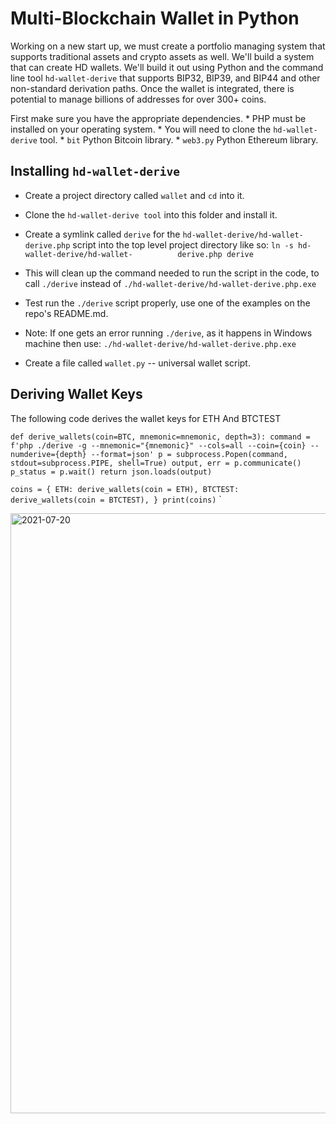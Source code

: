 # Multi-Blockchain Wallet in Python

  Working on a new start up, we must create a portfolio managing system that supports traditional assets and crypto assets as well. We'll build a system that can create HD wallets. We'll build it out using Python and the command line tool `hd-wallet-derive` that supports BIP32, BIP39, and BIP44 and other non-standard derivation paths. Once the wallet is integrated, there is potential to manage billions of addresses for over 300+ coins. 

  First make sure you have the appropriate dependencies. 
    * PHP must be installed on your operating system.
    * You will need to clone the `hd-wallet-derive` tool.
    * `bit` Python Bitcoin library.
    * `web3.py` Python Ethereum library.
## Installing `hd-wallet-derive`

  * Create a project directory called `wallet` and `cd` into it.

  * Clone the `hd-wallet-derive tool` into this folder and install it.

  * Create a symlink called `derive` for the `hd-wallet-derive/hd-wallet-derive.php` script into the top level project directory like so: `ln -s hd-wallet-derive/hd-wallet-          derive.php derive`

  * This will clean up the command needed to run the script in the code, to call `./derive` instead of `./hd-wallet-derive/hd-wallet-derive.php.exe`

  * Test run the `./derive` script properly, use one of the examples on the repo's README.md.

  * Note: If one gets an error running `./derive`, as it happens in Windows machine then use: `./hd-wallet-derive/hd-wallet-derive.php.exe`

  * Create a file called `wallet.py` -- universal wallet script.

## Deriving Wallet Keys 

The following code derives the wallet keys for ETH And BTCTEST

`def derive_wallets(coin=BTC, mnemonic=mnemonic, depth=3):
    command = f'php ./derive -g --mnemonic="{mnemonic}" --cols=all --coin={coin} --numderive={depth} --format=json'
    p = subprocess.Popen(command, stdout=subprocess.PIPE, shell=True)
    output, err = p.communicate()
    p_status = p.wait()
    return json.loads(output)`
    
 `coins = {
    ETH: derive_wallets(coin = ETH),
    BTCTEST: derive_wallets(coin = BTCTEST),
}
print(coins)`
  `
  
  
<img width="960" alt="2021-07-20" src="https://user-images.githubusercontent.com/78872373/126400756-15aeaaab-ce5e-40f0-a43a-ad2ca247aa84.png">
